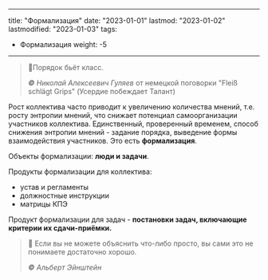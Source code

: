 
---
title: "Формализация"
date: "2023-01-01"
lastmod: "2023-01-02"
lastmodified: "2023-01-03"
tags:
- Формализация
weight: -5
---
>💯Порядок бьёт класс.
>
>_**©** Николай Алексеевич Гуляев_
>от немецкой поговорки "Fleiß schlägt Grips" (Усердие побеждает Талант)


Рост коллектива часто приводит к увеличению количества мнений, т.е. росту энтропии мнений, что снижает потенциал самоорганизации участников коллектива. Единственный, проверенный временем, способ снижения энтропии мнений - задание порядка, выведение формы взаимодействия участников. Это есть **формализация**. 

Объекты формализации: **люди и задачи**. 

Продукты формализации для коллектива: 
 - устав и регламенты 
- должностные инструкции 
- матрицы КПЭ 

Продукт формализации для задач - **постановки задач, включающие критерии их сдачи-приёмки.**

>💯 Если вы не можете объяснить что-либо просто, вы сами это не понимаете достаточно хорошо. 
>
>_**©** Альберт Эйнштейн_